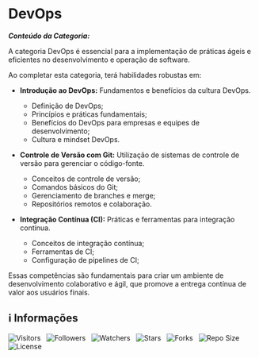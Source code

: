 <!-- Título -->
# DevOps

***Conteúdo da Categoria:***

A categoria DevOps é essencial para a implementação de práticas ágeis e eficientes no desenvolvimento e operação de software.

Ao completar esta categoria, terá habilidades robustas em:

* **Introdução ao DevOps:** Fundamentos e benefícios da cultura DevOps.
  * Definição de DevOps;
  * Princípios e práticas fundamentais;
  * Benefícios do DevOps para empresas e equipes de desenvolvimento;
  * Cultura e mindset DevOps.

* **Controle de Versão com Git:** Utilização de sistemas de controle de versão para gerenciar o código-fonte.
  * Conceitos de controle de versão;
  * Comandos básicos do Git;
  * Gerenciamento de branches e merge;
  * Repositórios remotos e colaboração.

* **Integração Contínua (CI):** Práticas e ferramentas para integração contínua.
  * Conceitos de integração contínua;
  * Ferramentas de CI;
  * Configuração de pipelines de CI;

Essas competências são fundamentais para criar um ambiente de desenvolvimento colaborativo e ágil, que promove a entrega contínua de valor aos usuários finais.

<!-- Informações -->
## &#8505; Informações

![Visitors](https://api.visitorbadge.io/api/visitors?path=Devsgeeknerd%2Fcat-dev-ops&label=Visitantes&labelColor=%23700070&labelStyle=none&countColor=%23000fff&style=plastic&color=%23ffffff "Total de Visitantes")
&nbsp;
![Followers](https://img.shields.io/github/followers/Devsgeeknerd?style=p&label=Seguidores&labelColor=800080&color=000fff "Total de Seguidores")
&nbsp;
![Watchers](https://img.shields.io/github/watchers/Devsgeeknerd/cat-dev-ops?style=p&label=Observadores&labelColor=800080&color=000fff "Total de Observadores")
&nbsp;
![Stars](https://img.shields.io/github/stars/Devsgeeknerd/cat-dev-ops?style=p&label=Estrelas&labelColor=800080&color=000fff "Total de Estrelas")
&nbsp;
![Forks](https://img.shields.io/github/forks/Devsgeeknerd/cat-dev-ops?style=p&label=Bifurcações&labelColor=800080&color=000fff "Total de Bifurcações")
&nbsp;
![Repo Size](https://img.shields.io/github/repo-size/Devsgeeknerd/cat-dev-ops?style=p&label=Tamanho&labelColor=800080&color=000fff "Tamanho do Repositório")
&nbsp;
![License](https://img.shields.io/github/license/Devsgeeknerd/cat-dev-ops?style=p&label=Licença&labelColor=800080&color=000fff "Licença do Repositório")
